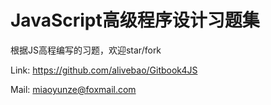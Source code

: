 # JavaScript高级程序设计习题集

根据JS高程编写的习题，欢迎star/fork

Link: https://github.com/alivebao/Gitbook4JS

Mail: miaoyunze@foxmail.com